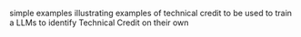 simple examples illustrating examples of technical credit to be used to train a LLMs to identify Technical Credit on their own

